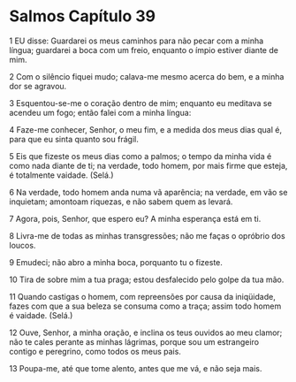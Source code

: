 # Salmos Capítulo 39

1	EU disse: Guardarei os meus caminhos para não pecar com a minha língua; guardarei a boca com um freio, enquanto o ímpio estiver diante de mim.

2	Com o silêncio fiquei mudo; calava-me mesmo acerca do bem, e a minha dor se agravou.

3	Esquentou-se-me o coração dentro de mim; enquanto eu meditava se acendeu um fogo; então falei com a minha língua:

4	Faze-me conhecer, Senhor, o meu fim, e a medida dos meus dias qual é, para que eu sinta quanto sou frágil.

5	Eis que fizeste os meus dias como a palmos; o tempo da minha vida é como nada diante de ti; na verdade, todo homem, por mais firme que esteja, é totalmente vaidade. (Selá.)

6	Na verdade, todo homem anda numa vã aparência; na verdade, em vão se inquietam; amontoam riquezas, e não sabem quem as levará.

7	Agora, pois, Senhor, que espero eu? A minha esperança está em ti.

8	Livra-me de todas as minhas transgressões; não me faças o opróbrio dos loucos.

9	Emudeci; não abro a minha boca, porquanto tu o fizeste.

10	Tira de sobre mim a tua praga; estou desfalecido pelo golpe da tua mão.

11	Quando castigas o homem, com repreensões por causa da iniqüidade, fazes com que a sua beleza se consuma como a traça; assim todo homem é vaidade. (Selá.)

12	Ouve, Senhor, a minha oração, e inclina os teus ouvidos ao meu clamor; não te cales perante as minhas lágrimas, porque sou um estrangeiro contigo e peregrino, como todos os meus pais.

13	Poupa-me, até que tome alento, antes que me vá, e não seja mais.

